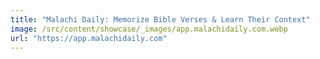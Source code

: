 ```yaml
---
title: "Malachi Daily: Memorize Bible Verses & Learn Their Context"
image: /src/content/showcase/_images/app.malachidaily.com.webp
url: "https://app.malachidaily.com"
---
```

